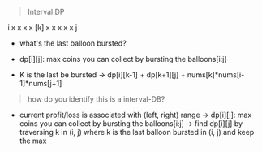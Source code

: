 > Interval DP  

i x x x x [k] x x x x x j

* what's the last balloon bursted?

* dp[i][j]: max coins you can collect by bursting the balloons[i:j]

* K is the last be bursted
-> dp[i][k-1] + dp[k+1][j] + nums[k]*nums[i-1]*nums[j+1]

> how do you identify this is a interval-DB?
* current profit/loss is associated with (left, right) range
-> dp[i][j]: max coins you can collect by bursting the balloons[i:j]
-> find dp[i][j] by traversing k in (i, j) where k is the last balloon bursted in (i, j) and keep the max